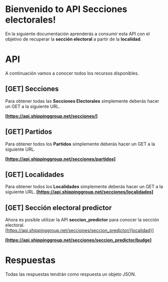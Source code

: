 # Bienvenido to API Secciones electorales!
En la siguiente documentación aprenderás a consumir esta API con el objetivo de recuperar la **sección electoral** a partir de la **localidad**.


# API
A continuación vamos a conocer todos los recursos disponibles.

## [GET] Secciones 
Para obtener todas las **Secciones Electorales** simplemente deberás hacer un GET a la siguiente URL.

**[https://api.shippinggroup.net/secciones/]**

## [GET] Partidos

Para obtener todos los **Partidos** simplemente deberás hacer un GET a la siguiente URL.

**[https://api.shippinggroup.net/secciones/partidos]**

## [GET] Localidades

Para obtener todos los **Localidades** simplemente deberás hacer un GET a la siguiente URL.
**[https://api.shippinggroup.net/secciones/localidades]**

## [GET] Sección electoral predictor

Ahora es posible utilizar la API **seccion_predictor** para conocer la sección electoral.
[https://api.shippinggroup.net/secciones/seccion_predictor/{localidad}]

**[https://api.shippinggroup.net/secciones/seccion_predictor/budge]**

# Respuestas

Todas las respuestas tendrán como respuesta un objeto JSON.
